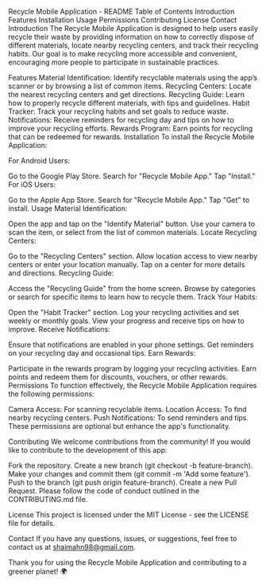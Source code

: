 Recycle Mobile Application - README
Table of Contents
Introduction
Features
Installation
Usage
Permissions
Contributing
License
Contact
Introduction
The Recycle Mobile Application is designed to help users easily recycle their waste by providing information on how to correctly dispose of different materials, locate nearby recycling centers, and track their recycling habits. Our goal is to make recycling more accessible and convenient, encouraging more people to participate in sustainable practices.

Features
Material Identification: Identify recyclable materials using the app’s scanner or by browsing a list of common items.
Recycling Centers: Locate the nearest recycling centers and get directions.
Recycling Guide: Learn how to properly recycle different materials, with tips and guidelines.
Habit Tracker: Track your recycling habits and set goals to reduce waste.
Notifications: Receive reminders for recycling day and tips on how to improve your recycling efforts.
Rewards Program: Earn points for recycling that can be redeemed for rewards.
Installation
To install the Recycle Mobile Application:

For Android Users:

Go to the Google Play Store.
Search for "Recycle Mobile App."
Tap "Install."
For iOS Users:

Go to the Apple App Store.
Search for "Recycle Mobile App."
Tap "Get" to install.
Usage
Material Identification:

Open the app and tap on the "Identify Material" button.
Use your camera to scan the item, or select from the list of common materials.
Locate Recycling Centers:

Go to the "Recycling Centers" section.
Allow location access to view nearby centers or enter your location manually.
Tap on a center for more details and directions.
Recycling Guide:

Access the "Recycling Guide" from the home screen.
Browse by categories or search for specific items to learn how to recycle them.
Track Your Habits:

Open the "Habit Tracker" section.
Log your recycling activities and set weekly or monthly goals.
View your progress and receive tips on how to improve.
Receive Notifications:

Ensure that notifications are enabled in your phone settings.
Get reminders on your recycling day and occasional tips.
Earn Rewards:

Participate in the rewards program by logging your recycling activities.
Earn points and redeem them for discounts, vouchers, or other rewards.
Permissions
To function effectively, the Recycle Mobile Application requires the following permissions:

Camera Access: For scanning recyclable items.
Location Access: To find nearby recycling centers.
Push Notifications: To send reminders and tips.
These permissions are optional but enhance the app's functionality.

Contributing
We welcome contributions from the community! If you would like to contribute to the development of this app:

Fork the repository.
Create a new branch (git checkout -b feature-branch).
Make your changes and commit them (git commit -m 'Add some feature').
Push to the branch (git push origin feature-branch).
Create a new Pull Request.
Please follow the code of conduct outlined in the CONTRIBUTING.md file.

License
This project is licensed under the MIT License - see the LICENSE file for details.

Contact
If you have any questions, issues, or suggestions, feel free to contact us at shaimahn98@gmail.com.

Thank you for using the Recycle Mobile Application and contributing to a greener planet! 🌍

